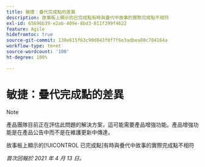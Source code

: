 ```yaml
---
title: 敏捷：疊代完成點的差異
description: 故事板上顯示的已完成點有時與疊代中故事的實際完成點不相符
exl-id: 65696b39-e2ab-409e-8bd3-811f399f4622
feature: Agile
hidefromtoc: true
source-git-commit: 130e615f63c90d843f0f7f6e3adbea80c784164a
workflow-type: tm+mt
source-wordcount: '100'
ht-degree: 100%

---
```


# 敏捷：疊代完成點的差異

<!--Converted to story-->

>[!NOTE]
>
>產品團隊目前正在評估此問題的解決方案，這可能需要產品增強功能。產品增強功能是在產品公告中而不是在維護更新中傳達。

故事板上顯示的[!UICONTROL 已完成點]有時與疊代中故事的實際完成點不相符

_首次回報於 2021 年 4 月 13 日。_

